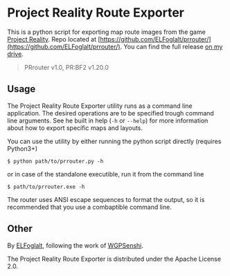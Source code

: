 # Project Reality Route Exporter
This is a python script for exporting map route images from the game [Project Reality](http://www.realitymod.com/). Repo located at [https://github.com/ELFoglalt/prrouter/](https://github.com/ELFoglalt/prrouter/). You can find the full release [on my drive](https://drive.google.com/open?id=1MqVcgVX-yD5X6YvgdP4VvPCCbjJsQKK7).

> PRrouter v1.0, PR:BF2 v1.20.0


## Usage

The Project Reality Route Exporter utility runs as a command line application. The desired operations are to be specified trough command line arguments. See he built in help (`-h` or `--help`) for more information about how to export specific maps and layouts.

You can use the utility by either running the python script directly (requires Python3+)
```
$ python path/to/prrouter.py -h
```

or in case of the standalone executible, run it from the command line
```
$ path/to/prrouter.exe -h
```

The router uses ANSI escape sequences to format the output, so it is recommended that you use a combaptible command line.


 ## Other
By [ELFoglalt](https://github.com/ELFoglalt/), following the work of [WGPSenshi](https://github.com/WGPSenshi).

The Project Reality Route Exporter is distributed under the Apache License 2.0.